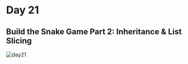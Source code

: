 # Day 21

## Build the Snake Game Part 2: Inheritance & List Slicing

![day21](https://github.com/diorithaliti/Python/assets/74361197/e6b9996b-f44c-4dca-ae21-5cf26706fd64)

